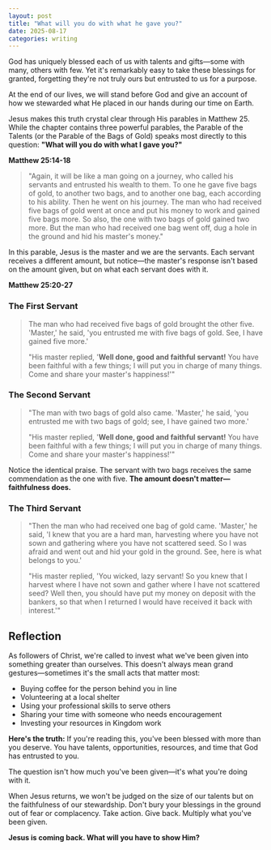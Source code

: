 ```yaml
---
layout: post 
title: "What will you do with what he gave you?"
date: 2025-08-17
categories: writing
---
```


God has uniquely blessed each of us with talents and gifts—some with many, others with few. Yet it's remarkably easy to take these blessings for granted, forgetting they're not truly ours but entrusted to us for a purpose.

At the end of our lives, we will stand before God and give an account of how we stewarded what He placed in our hands during our time on Earth.

Jesus makes this truth crystal clear through His parables in Matthew 25. While the chapter contains three powerful parables, the Parable of the Talents (or the Parable of the Bags of Gold) speaks most directly to this question: **"What will you do with what I gave you?"**

**Matthew 25:14-18**
> "Again, it will be like a man going on a journey, who called his servants and entrusted his wealth to them. To one he gave five bags of gold, to another two bags, and to another one bag, each according to his ability. Then he went on his journey. The man who had received five bags of gold went at once and put his money to work and gained five bags more. So also, the one with two bags of gold gained two more. But the man who had received one bag went off, dug a hole in the ground and hid his master's money."

In this parable, Jesus is the master and we are the servants. Each servant receives a different amount, but notice—the master's response isn't based on the amount given, but on what each servant does with it.

**Matthew 25:20-27**
### The First Servant
> The man who had received five bags of gold brought the other five. 'Master,' he said, 'you entrusted me with five bags of gold. See, I have gained five more.' 
>
> "His master replied, '**Well done, good and faithful servant!** You have been faithful with a few things; I will put you in charge of many things. Come and share your master's happiness!'"

### The Second Servant
> "The man with two bags of gold also came. 'Master,' he said, 'you entrusted me with two bags of gold; see, I have gained two more.' 
>
> "His master replied, '**Well done, good and faithful servant!** You have been faithful with a few things; I will put you in charge of many things. Come and share your master's happiness!'"

Notice the identical praise. The servant with two bags receives the same commendation as the one with five. **The amount doesn't matter—faithfulness does.**

### The Third Servant
> "Then the man who had received one bag of gold came. 'Master,' he said, 'I knew that you are a hard man, harvesting where you have not sown and gathering where you have not scattered seed. So I was afraid and went out and hid your gold in the ground. See, here is what belongs to you.' 
>
> "His master replied, 'You wicked, lazy servant! So you knew that I harvest where I have not sown and gather where I have not scattered seed? Well then, you should have put my money on deposit with the bankers, so that when I returned I would have received it back with interest.'"

## Reflection

As followers of Christ, we're called to invest what we've been given into something greater than ourselves. This doesn't always mean grand gestures—sometimes it's the small acts that matter most:

- Buying coffee for the person behind you in line
- Volunteering at a local shelter
- Using your professional skills to serve others
- Sharing your time with someone who needs encouragement
- Investing your resources in Kingdom work

**Here's the truth:** If you're reading this, you've been blessed with more than you deserve. You have talents, opportunities, resources, and time that God has entrusted to you.

The question isn't how much you've been given—it's what you're doing with it.

When Jesus returns, we won't be judged on the size of our talents but on the faithfulness of our stewardship. Don't bury your blessings in the ground out of fear or complacency. Take action. Give back. Multiply what you've been given.

**Jesus is coming back. What will you have to show Him?**
